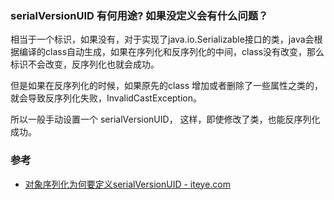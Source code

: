 ###  serialVersionUID 有何用途? 如果没定义会有什么问题？

相当于一个标识，如果没有，对于实现了java.io.Serializable接口的类，java会根据编译的class自动生成，如果在序列化和反序列化的中间，class没有改变，那么标识不会改变，反序列化也就会成功。

但是如果在反序列化的时候，如果原先的class 增加或者删除了一些属性之类的，就会导致反序列化失败，InvalidCastException。

所以一般手动设置一个 serialVersionUID， 这样，即使修改了类，也能反序列化成功。

### 参考

- [对象序列化为何要定义serialVersionUID - iteye.com](http://lenjey.iteye.com/blog/513736)
